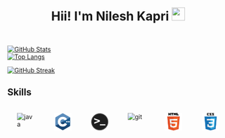 <h1 align="center">Hii! I'm Nilesh Kapri <img src= "https://media.tenor.com/images/2adfe94e69139f3e22623b61d375a7a7/tenor.gif" width= "30" height= "30"></h1>

<br>

[![GitHub Stats](https://github-readme-stats.vercel.app/api?username=itskapri&show_icons=true&theme=merko)](https://github.com/itsKapri/)
<br>
[![Top Langs](https://github-readme-stats.vercel.app/api/top-langs/?username=itskapri&show_icons=true&theme=merko&layout=compact)](https://github.com/itskapri/)
<br>

[![GitHub Streak](https://github-readme-streak-stats.herokuapp.com?user=ItsKapri&theme=merko&date_format=M%20j%5B%2C%20Y%5D)](https://git.io/streak-stats)

## Skills

<br>
<div style="display: flex; justify-content: space-around">
  
 
<img align="left" alt="java" width="40px" src="https://dev.java/assets/images/java-logo-vert-blk.png" />
  
  <img align="left" alt="cpp" width="40px" src="https://raw.githubusercontent.com/github/explore/80688e429a7d4ef2fca1e82350fe8e3517d3494d/topics/cpp/cpp.png" />
  
  <img align="left" alt="Terminal" width="40px" src="https://raw.githubusercontent.com/github/explore/80688e429a7d4ef2fca1e82350fe8e3517d3494d/topics/terminal/terminal.png" />
  
    
<img align="left" alt="git" width="40px" src="https://varadbhogayata.github.io/assets/img/git.png" />
  
  
  
<img align="left" alt="HTML5" width="40px" src="https://raw.githubusercontent.com/github/explore/80688e429a7d4ef2fca1e82350fe8e3517d3494d/topics/html/html.png" />
  
<img align="left" alt="CSS3" width="40px" src="https://raw.githubusercontent.com/github/explore/80688e429a7d4ef2fca1e82350fe8e3517d3494d/topics/css/css.png" />
  


  

  

  
  







